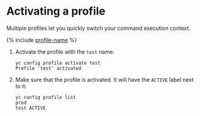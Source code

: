 # Activating a profile

Multiple profiles let you quickly switch your command execution context.

{% include [profile-name](../../../_includes/cli-profile-name.md) %}

1. Activate the profile with the `test` name:

   ```
   yc config profile activate test
   Profile 'test' activated
   ```
1. Make sure that the profile is activated. It will have the `ACTIVE` label next to it:

   ```
   yc config profile list
   prod
   test ACTIVE
   ```
